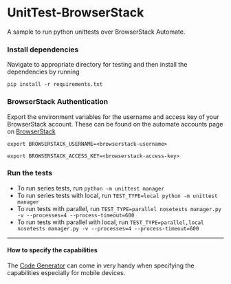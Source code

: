 # UnitTest-BrowserStack

A sample to run python unittests over BrowserStack Automate.

### Install dependencies

Navigate to appropriate directory for testing and then install the dependencies by running

`pip install -r requirements.txt`

### BrowserStack Authentication

Export the environment variables for the username and access key of your BrowserStack account.
These can be found on the automate accounts page on [BrowserStack](https://www.browserstack.com/accounts/automate)

`export BROWSERSTACK_USERNAME=<browserstack-username>`

`export BROWSERSTACK_ACCESS_KEY=<browserstack-access-key>`

### Run the tests

- To run series tests, run `python -m unittest manager`
- To run series tests with local, run `TEST_TYPE=local python -m unittest manager`
- To run tests with parallel, run `TEST_TYPE=parallel nosetests manager.py -v --processes=4 --process-timeout=600`
- To run tests with parallel with local, run `TEST_TYPE=parallel,local nosetests manager.py -v --processes=4 --process-timeout=600`

------

#### How to specify the capabilities

The [Code Generator](https://www.browserstack.com/automate/python#setting-os-and-browser) can come in very handy when specifying the capabilities especially for mobile devices.
